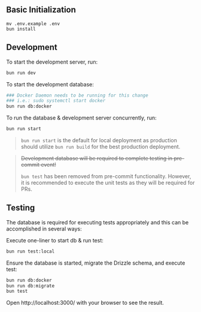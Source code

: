 ## Basic Initialization
```
mv .env.example .env
bun install
```

## Development
To start the development server, run:
```bash
bun run dev
```

To start the development database:
```bash
### Docker Daemon needs to be running for this change
### i.e.: sudo systemctl start docker
bun run db:docker
```

To run the database & development server concurrently, run:
```bash
bun run start
```
> `bun run start` is the default for local deployment as production should utilize `bun
> run build` for the best production deployment.

> ~~Development database will be required to complete testing in pre-commit event!~~
> 
>`bun test` has been removed from pre-commit functionality.
> However, it is recommended to execute the unit tests as they will be required for PRs.

## Testing
The database is required for executing tests appropriately and this can be accomplished in several ways:

Execute one-liner to start db & run test:
```bash
bun run test:local
```

Ensure the database is started, migrate the Drizzle schema, and execute test:
```bash
bun run db:docker
bun run db:migrate
bun test
```

Open http://localhost:3000/ with your browser to see the result.
